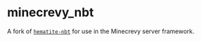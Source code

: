 # minecrevy_nbt

A fork of [`hematite-nbt`](https://crates.io/crates/hematite-nbt) for use in the Minecrevy server framework.